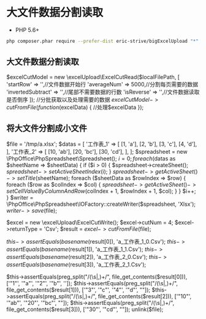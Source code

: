 # 大文件数据分割读取

- PHP 5.6+
```bash
php composer.phar require --prefer-dist eric-strive/bigExcelUpload "*"
```


## 大文件数据分割读取
$excelCutModel = new \excelUpload\ExcelCutRead($localFilePath,
            [
                'startRow'         => '',//文件数据开始行
                'averageNum'       => 5000,//分割每页需要的数据
                'invertedSubtract' => '',//尾部不需要数据的行数
                'isReverse'        => '',//文件数据读取是否倒序
            ]);
        //分批获取以及处理需要的数据
        $excelCutModel->cutFromFile(function ($excelData) {
            //处理$excelData
        });

## 将大文件分割成小文件

 $file  = '/tmp/a.xlsx';
$datas = [
    '工作表_1' => [
        [1, 'a'],
        [2, 'b'],
        [3, 'c'],
        [4, 'd'],
    ],
    '工作表_2' => [
        [10, 'ab'],
        [20, 'bc'],
        [30, 'cd'],
    ],
];
$spreadsheet = new \PhpOffice\PhpSpreadsheet\Spreadsheet();
$i           = 0;
foreach ($datas as $sheetName => $sheetData) {
    if ($i > 0) {
        $spreadsheet->createSheet();
        $spreadsheet->setActiveSheetIndex($i);
    }
    $spreadsheet->getActiveSheet()->setTitle($sheetName);
    foreach ($sheetData as $rowIndex => $row) {
        foreach ($row as $colIndex => $col) {
            $spreadsheet->getActiveSheet()->setCellValueByColumnAndRow($colIndex + 1, $rowIndex + 1, $col);
        }
    }
    $i++;
}
$writer = \PhpOffice\PhpSpreadsheet\IOFactory::createWriter($spreadsheet, 'Xlsx');
$writer->save($file);

$excel             = new \excelUpload\ExcelCutWrite();
$excel->cutNum     = 4;
$excel->returnType = 'Csv';
$result            = $excel->cutFromFile($file);

$this->assertEquals(basename($result[0]), 'a_工作表_1_0.Csv');
$this->assertEquals(basename($result[1]), 'a_工作表_1_1.Csv');
$this->assertEquals(basename($result[2]), 'a_工作表_2_0.Csv');
$this->assertEquals(basename($result[3]), 'a_工作表_2_1.Csv');


$this->assertEquals(preg_split("/(\s|,)+/", file_get_contents($result[0])), ['"1"', '"a"', '"2"', '"b"', '']);
$this->assertEquals(preg_split("/(\s|,)+/", file_get_contents($result[1])), ['"3"', '"c"', '"4"', '"d"', ""]);
$this->assertEquals(preg_split("/(\s|,)+/", file_get_contents($result[2])),
    ['"10"', '"ab"', '"20"', '"bc"', ""]);
$this->assertEquals(preg_split("/(\s|,)+/", file_get_contents($result[3])), ['"30"', '"cd"', ""]);
unlink($file);